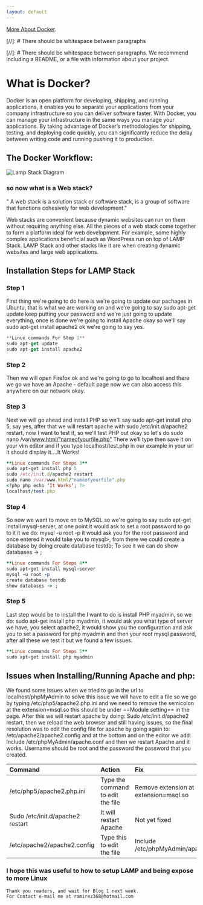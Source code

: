 ```yaml
---
layout: default
---
```




[More About Docker](https://www.youtube.com/watch?v=rOTqprHv1YE).

[//]: #  There should be whitespace between paragraphs

[//]: #  There should be whitespace between paragraphs. We recommend including a README, or a file with information about your project.

# What is Docker?

  Docker is an open platform for developing, shipping, and running applications, it enables you to separate your applications from your company infrastructure so you can deliver software faster. With Docker, you can manage your infrastructure in the same ways you manage your applications. By taking advantage of Docker’s methodologies for shipping, testing, and deploying code quickly, you can significantly reduce the delay between writing code and running pushing it to production.

## The Docker Workflow:

![Lamp Stack Diagram](https://res.cloudinary.com/practicaldev/image/fetch/s--pfrqBBqs--/c_limit%2Cf_auto%2Cfl_progressive%2Cq_auto%2Cw_880/https://thepracticaldev.s3.amazonaws.com/i/6xpc9lwxcpkf3as9e1vi.jpeg)


### so now what is a Web stack?

" A web stack is a solution stack or software stack, is a group of software that functions cohesively for web development."

Web stacks are convenient because dynamic websites can run on them without requiring anything else. All the pieces of a web stack come together to form a platform ideal for web development. For example, some highly complex applications beneficial such as WordPress run on top of LAMP Stack. LAMP Stack and other stacks like it are when creating dynamic websites and large web applications.


## Installation Steps for LAMP Stack
### Step 1

First thing we're going to do here is we're going to update our pachages in Ubuntu, that is what we are working on and we're going to say sudo apt-get update keep putting your password and we're just going to update everything, once is done we're going to install Apache okay so we'll say sudo apt-get install apache2 ok we're going to say yes.


```js
**Linux commands For Step 1**
sudo apt-get update 
sudo apt-get install apache2 

```
### Step 2
Then we will open Firefox ok and we're going to go to localhost and there we go we have an Apache - default page now we can also access this anywhere on our network okay.

### Step 3
Next we will go ahead and install PHP so we'll say sudo apt-get install php 5, say yes, after that we will restart apache with sudo /etc/init.d/apache2 restart, now I want to test it, so we'll test PHP out okay so let's do sudo nano /var/www.html/”nameofyourfile.php”
There we’ll type <?php php echo ‘It Works’; ?> then save it on your vim editor and if you type localhost/test.php in our example in your url it should display it….It Works!


```ruby
**Linux commands For Steps 3**
sudo apt-get install php 5
sudo /etc/init.d/apache2 restart
sudo nano /var/www.html/"nameofyourfile".php
<?php php echo ‘It Works’; ?>
localhost/test.php 

```
### Step 4
So now we want to move on to MySQL so we're going to say sudo apt-get install mysql-server, at one point it would ask to set a root password to go to it it we do: 
mysql -u root -p it would ask you for the root password and once entered it would take you to mysql>, from there we could create a database by doing create database testdb;
To see it we can do show databases -> ;

```ruby
**Linux commands For Steps 4**
sudo apt-get install mysql-server
mysql -u root -p 
create database testdb
show databases -> ;
```
### Step 5
Last step would be to install the  I want to do is install PHP myadmin, so we do: 
sudo apt-get install php myadmin, it would ask you what type of server we have, you   select apache2, it would show you the configuration and ask you to set a password for php myadmin and then your root mysql password, after all these we test it but we found a few issues.

```ruby
**Linux commands For Steps 5**
sudo apt-get install php myadmin
```
## Issues when Installing/Running Apache and php:
   We found some issues when we tried to go in the url to localhost/phpMyAdmin to solve this issue we will have to edit a file so we go by typing /etc/php5/apache2.php.ini and we  need to remove the semicolon at the extension=msql.so this should be under ==Module setting== in the page. After this we will restart apache by doing:
Sudo /etc/init.d/apache2 restart, then we reload the web browser and still having issues, so the final resolution was to edit the config file for apache by going again to:
/etc/apache2/apache2.config and at the bottom and on the editor we add:
Include /etc/phpMyAdmin/apache.conf and then we restart Apache and it works.
Username should be root and the password the password that you created.




| Command                          | Action                            | Fix |
|:---------------------------------|:----------------------------------|:------|
| /etc/php5/apache2.php.ini        | Type the command to edit the file | Remove extension at extension=msql.so|
| Sudo /etc/init.d/apache2 restart | It will restart Apache        | Not yet fixed
| /etc/apache2/apache2.config      |  Type this to edit the file   | Include /etc/phpMyAdmin/apache.conf |



### I hope this was useful to how to setup LAMP and being expose to more Linux


```
Thank you readers, and wait for Blog 1 next week.
For Contact e-mail me at ramirez368@hotmail.com

```
